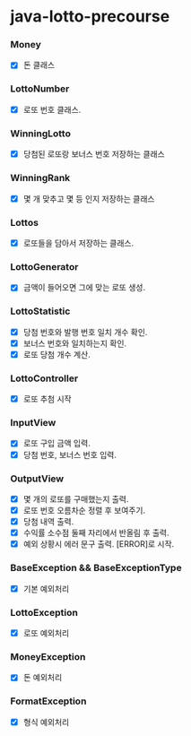 # java-lotto-precourse

### Money

- [x] 돈 클래스

### LottoNumber

- [x] 로또 번호 클래스.

### WinningLotto

- [x] 당첨된 로또랑 보너스 번호 저장하는 클래스

### WinningRank

- [x] 몇 개 맞추고 몇 등 인지 저장하는 클래스

### Lottos

- [x] 로또들을 담아서 저장하는 클래스.

### LottoGenerator

- [x] 금액이 들어오면 그에 맞는 로또 생성.

### LottoStatistic

- [x] 당첨 번호와 발행 번호 일치 개수 확인.
- [x] 보너스 번호와 일치하는지 확인.
- [x] 로또 당첨 개수 계산.

### LottoController

- [x] 로또 추첨 시작

### InputView

- [x] 로또 구입 금액 입력.
- [x] 당첨 번호, 보너스 번호 입력.

### OutputView

- [x] 몇 개의 로또를 구매했는지 출력.
- [x] 로또 번호 오름차순 정렬 후 보여주기.
- [x] 당첨 내역 출력.
- [x] 수익률 소수점 둘째 자리에서 반올림 후 출력.
- [x] 예외 상황시 에러 문구 출력. [ERROR]로 시작.

### BaseException && BaseExceptionType

- [x] 기본 예외처리

### LottoException

- [x] 로또 예외처리

### MoneyException

- [x] 돈 예외처리

### FormatException

- [x] 형식 예외처리